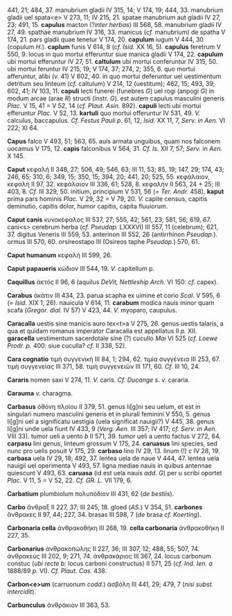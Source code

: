 441, 21; 484, 37. manubrium gladii IV 315, 14; V 174, 19; 444, 33.
manubrium gladii uel spata\<e\> V 273, 11; IV 215, 21. spatae manubrium
aut gladii IV 27, 23; 491, 15. **capulus** macton (?*inter herbas*) III
568, 58. manubrium gladii IV 27, 49. spathae manubrium IV 316, 33.
manicus (*cf.* manubrium) de spatha V 174, 21. pars gladii quae tenetur
V 174, 20. **capulum** iugum V 444, 30 (copulum *H.*). **caplum**
funis V 614, 8 (*cf. Isid.* XX 16, 5). **capulus** feretrum V 550, 9.
locus in quo mortui efferuntur siue manica gladii V 174, 22. **capulum**
ubi mortui efferuntur IV 27, 51. **caltulum** ubi mortui conferuntur IV
315, 50. ubi mortui feruntur IV 215, 19; V 174, 37; 274, 2; 355, 6. quo
mortui afferuntur, alibi (*v.* 41) V 602, 40. in quo mortui deferuntur
uel uestimentum detritum seu linteum (*cf.* caltulum) V 214, 12
(uestitum); 462, 15; 493, 39; 602, 41; IV 103, 11. **capuli** lecti
funerei (funebres *G*) uel rogi (anpogi *G*) in modum arcae (arae *R*)
structi (instr. *G*). est autem capulus masculini generis *Plac.* V
15, 41 = V 52, 14 (*cf. Plaut. Asin.* 892). **capuli** lecti ubi
mortui efferuntur *Plac.* V 52, 13. **kartuli** quo mortui offeruntur IV
531, 49. *V.* calculus, baccapulus. *Cf. Festus Pauli p.* 61, 12,
*Isid.* XX 11, 7, *Serv. in Aen.* VI 222; XI 64.

**Capus** falco V 493, 51; 563, 65. auis armata unguibus, quam nos
falconem uocamus V 175, 12. **capis** falconibus V 564, 31. *Cf. Is.*
XII 7, 57; *Serv.* in *Aen.* X 145.

**Caput** κεφαλή II 348, 27; 506, 49; 546, 63; III 11, 53; 85, 19; 147,
29; 174, 43; 246, 65; 310, 6; 349, 15; 350, 15; 394, 20; 441, 20; 525,
55. κεφάλαιον, κεφαλή II 97, 32. κεφάλαιον III 336, 61; 528, 8. κεφαλήν
II 563, 24 + 25; III 403, 8. *Cf.* III 329, 50. initium, principium V
531, 56 (= *Ter. Andr.* 458). **kaput** prima pars hominis *Plac.* V
29, 32 = V 79, 20. *V.* capite census, capitis deminutio, capitis dolor,
humor capitis, capita fluuiorum.

**Caput canis** κυνοκέφαλος III 537, 27; 555, 42; 561, 23; 581, 56; 619,
67. cani\<s\> cerebrum herba (*cf. Pseudap.* LXXXVI) III 557, 11
(celebrum); 621, 37. digitus Veneris III 559, 53. anterinon III 552, 26
(antirrhinon *Pseudap.*). ormus III 570, 60. orsireostapo III (Osireos
taphe *Pseudap.*) 570, 61.

**Caput humanum** κεφαλή III 599, 26.

**Caput papaueris** κώδιον III 544, 19. *V.* capitellum p.

**Caquillus** ἀετός II 96, 6 (aquilus *DeVit, Nettleship Arch.* VI 150:
*cf.* capex).

**Carabus** ἀκάτιν III 434, 23. parua scapha ex uimine et corio *Scal.*
V 595, 6 (*= Isid.* XIX 1, 26). nauicula V 614, 11. **carabum** modica
nauis minor quam scafa (*Gregor. dial.* IV 57) V 423, 44. *V.* myoparo,
caupulus.

**Caracalla** uestis sine manicis auro tex\<t\>a V 275, 26. genus uestis
talaris, a qua et quidam romanus imperator Caracalla est appellatus II
*p.* XII. **garacella** uestimentum sacerdotale sine (?) cucullo *Mai*
VI 525 (*cf. Loewe Prodr. p.* 400: siue cuculla? *cf.* II 338, 52).

**Cara cognatio** τιμὴ συγγενική III 84, 1; 294, 62. τιμία συγγένεια III
253, 67. τιμὴ συγγενείας III 371, 58. τιμὴ συγγενειῶν III 171, 60. *Cf.*
III 10, 24.

**Cararis** nomen saxi V 274, 11. *V.* caris. *Cf. Ducange s. v.*
cararia.

**Carauma** *v.* charagma.

**Carbasus** ὀθόνη πλοίου II 379, 51. genus li[g]ni seu uelum, et est
in singulari numero masculini generis et in plurali feminini V 550, 5.
genus li[g]ni uel a significatu uestigia (uela significat nauigii?) V
445, 38. genus li[g]ni unde uela fiunt IV 433, 9 (*Verg. Aen.* III
357; IV 417; *cf. Serv. in Aen.* VIII 33). tumor ueli a uento *b* II
571, 39. tumor ueli a uento factus V 272, 64. **carpasu** lini genus,
linteum grossum V 175, 24. **caruasus** lini species, sed nunc pro uelis
posuit V 175, 29. **carbaso** lino IV 29, 13. linum (!) *c* IV 28, 19.
**carbasa** uela IV 29, 18; 492, 37. lentea uela de naue V 444, 47.
lentea uela nauigii uel operimenta V 493, 57. ligna mediae nauis in
quibus antennae quiescunt V 493, 63. **caruasa** (id est uela nauis
*add. G*) per u scribi oportet *Plac.* V 11, 5 = V 52, 22. *Cf. GR. L.*
VII 179, 6.

**Carbatium** plumbiolum πολυπόδιον III 431, 62 (*de bestiis*).

**Carbo** ἄνθραξ II 227, 37; III 245, 18. gloed (*AS.*) V 354, 51.
**carbones** ἄνθρακες II 97, 44; 227, 34. brasas III 598, 7 (*de* brasa
*cf. Koerting*).

**Carbonaria cella** ἀνθρακοθήκη III 268, 19. **cella carbonaria**
ἀνθρακοθήκη II 227, 35.

**Carbonarius** ἀνθρακοπώλης II 227, 36; III 307, 12; 488, 55; 507, 74.
ἀνθρακεύς III 202, 9; 271, 74. ἀνθρακάριος III 367, 24. locus carbonum
constuc (*ubi recte b:* locus carboni constructus) II 571, 25 (*cf. Ind.
Ien. a* 1888/89 *p.* VI). *Cf. Plaut. Cas.* 438.

**Carbon\<e\>um** (carruonum *codd.*) ἀσβόλη III 441, 29; 479, 7 (*nisi*
*subst. intercidit*).

**Carbunculus** ἀνθράκιον III 363, 53.
